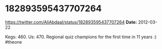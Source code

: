 # 182893595437707264
https://twitter.com/AliAbdaal/status/182893595437707264
**Date:** 2012-03-22

Kegs: 460. Us: 470. Regional quiz champions for the first time in 11 years :) #theone
